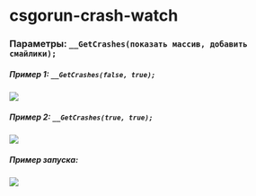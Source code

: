 # csgorun-crash-watch
### Параметры: ```__GetCrashes(показать массив, добавить смайлики);```

##### Пример 1: ```__GetCrashes(false, true);```
<img src='https://i.imgur.com/z4dp9IN.png'/>

##### Пример 2: ```__GetCrashes(true, true);```
<img src='https://i.imgur.com/Z2MWuaN.png'/>

##### Пример запуска:
<img src='https://i.imgur.com/96Grji6.png'/>